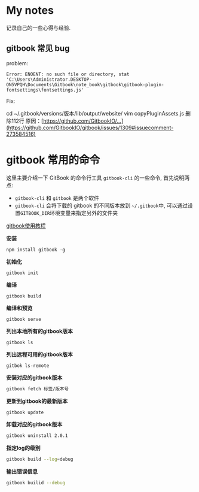 # My notes

记录自己的一些心得与经验.



## gitbook 常见 bug 

problem: 

```cli
Error: ENOENT: no such file or directory, stat 'C:\Users\Administrator.DESKTOP-ON5VPQH\Documents\Gitbook\note_book\gitbook\gitbook-plugin-fontsettings\fontsettings.js'
```

Fix:

cd ~/.gitbook/versions/版本/lib/output/website/
vim copyPluginAssets.js
删除112行
原因：[https://github.com/GitbookIO/...](https://github.com/GitbookIO/gitbook/issues/1309#issuecomment-273584516)



# gitbook 常用的命令

这里主要介绍一下 GitBook 的命令行工具 `gitbook-cli` 的一些命令, 首先说明两点:

- `gitbook-cli` 和 `gitbook` 是两个软件
- `gitbook-cli` 会将下载的 gitbook 的不同版本放到 `~/.gitbook`中, 可以通过设置`GITBOOK_DIR`环境变量来指定另外的文件夹

[gitbook使用教程](http://www.chengweiyang.cn/gitbook/basic-usage/README.html)

**安装**

```cli
npm install gitbook -g
```

**初始化**

```clike
gitbook init
```

**编译**

```cli
gitbook build
```

**编译和预览**

```cli
gitbook serve
```

**列出本地所有的gitbook版本**

```cli
gitbook ls
```

**列出远程可用的gitbook版本**

```cli
gitbok ls-remote
```

**安装对应的gitbook版本**

```bash
gitbook fetch 标签/版本号
```

**更新到gitbook的最新版本**
```bash
gitbook update
```

**卸载对应的gitbook版本**
```bash
gitbook uninstall 2.0.1
```

**指定log的级别**
```bash
gitbook build --log=debug
```

**输出错误信息**
```bash
gitbook builid --debug
```

